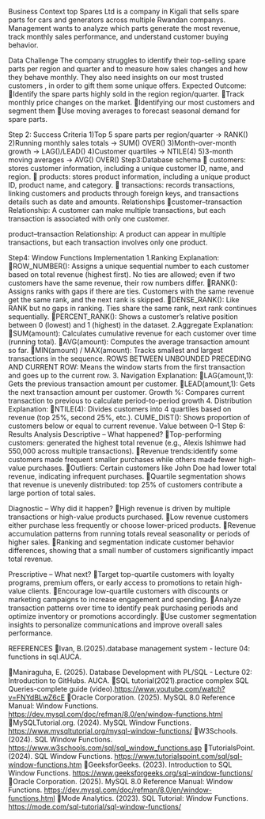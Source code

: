 
Business Context
top Spares Ltd is a company in Kigali that sells spare parts for cars and generators across multiple Rwandan companys. Management wants to analyze which parts generate the most revenue, track monthly sales performance, and understand customer buying behavior.

Data Challenge
The company struggles to identify their top-selling spare parts per region and quarter and to measure how sales changes and how they behave monthly. They also need insights on our most trusted customers , in order to gift them some unique offers.
Expected Outcome:
Identify the spare parts highly sold in the region region/quarter.
Track monthly price changes on the market.
Identifying our most customers and segment them
Use moving averages to forecast seasonal demand for spare parts.

Step 2: Success Criteria 
1)Top 5 spare parts per region/quarter → RANK()
2)Running monthly sales totals → SUM() OVER()
3)Month-over-month growth → LAG()/LEAD()
4)Customer quartiles → NTILE(4)
5)3-month moving averages → AVG() OVER()
Step3:Database schema
 customers: stores customer information, including a unique customer ID, name, and region.
 products: stores product information, including a unique product ID, product name, and category.
 transactions: records  transactions, linking customers and products through foreign keys, and transactions details such as date and amounts.
Relationships
customer–transaction Relationship: A customer can make multiple transactions, but each transaction  is associated with only one customer.

product–transaction Relationship: A product can appear in multiple transactions, but each transaction involves only one product.

Step4: Window Functions Implementation
1.Ranking
Explanation:
ROW_NUMBER(): Assigns a unique sequential number to each customer based on total revenue (highest first). No ties are allowed; even if two customers have the same revenue, their row numbers differ.
RANK(): Assigns ranks with gaps if there are ties. Customers with the same revenue get the same rank, and the next rank is skipped.
DENSE_RANK(): Like RANK but no gaps in ranking. Ties share the same rank, next rank continues sequentially.
PERCENT_RANK(): Shows a customer’s relative position between 0 (lowest) and 1 (highest) in the dataset. 
2.Aggregate
Explanation:
SUM(amount): Calculates cumulative revenue for each customer over time (running total).
AVG(amount): Computes the average transaction amount so far.
MIN(amount) / MAX(amount): Tracks smallest and largest transactions in the sequence.
ROWS BETWEEN UNBOUNDED PRECEDING AND CURRENT ROW: Means the window starts from the first transaction and goes up to the current row.
3. Navigation
Explanation:
LAG(amount,1): Gets the previous transaction amount per customer.
LEAD(amount,1): Gets the next transaction amount per customer.
Growth %: Compares current transaction to previous to calculate period-to-period growth
4. Distribution
Explanation:
NTILE(4): Divides customers into 4 quartiles based on revenue (top 25%, second 25%, etc.).
CUME_DIST(): Shows proportion of customers below or equal to current revenue. Value between 0–1
Step 6: Results Analysis
Descriptive – What happened?
Top-performing customers: generated the highest total revenue (e.g., Alexis Ishimwe had 550,000 across multiple transactions).
Revenue trends:identify some customers made frequent smaller purchases while others made fewer high-value purchases.
Outliers: Certain customers like John Doe had lower total revenue, indicating infrequent purchases.
Quartile segmentation shows that revenue is unevenly distributed: top 25% of customers contribute a large portion of total sales.

Diagnostic – Why did it happen?
High revenue is driven by multiple transactions or high-value products purchased.
Low revenue customers either purchase less frequently or choose lower-priced products.
Revenue accumulation patterns from running totals reveal seasonality or periods of higher sales.
Ranking and segmentation indicate customer behavior differences, showing that a small number of customers significantly impact total revenue.

Prescriptive – What next?
Target top-quartile customers with loyalty programs, premium offers, or early access to promotions to retain high-value clients.
Encourage low-quartile customers with discounts or marketing campaigns to increase engagement and spending.
Analyze transaction patterns over time to identify peak purchasing periods and optimize inventory or promotions accordingly.
Use customer segmentation insights to personalize communications and improve overall sales performance.

REFERENCES
Ivan, B.(2025).database management system - lecture 04: functions in sql.AUCA.

Maniraguha, E. (2025). Database Development with PL/SQL - Lecture 02: Introduction to GitHubs. AUCA.
SQL tutorial(2021).practice complex SQL Queries-complete guide   (video).https://www.youtube.com/watch?v=FNYdBLwZ6cE
Oracle Corporation. (2025). MySQL 8.0 Reference Manual: Window Functions.
https://dev.mysql.com/doc/refman/8.0/en/window-functions.html
MySQLTutorial.org. (2024). MySQL Window Functions.
https://www.mysqltutorial.org/mysql-window-functions/
W3Schools. (2024). SQL Window Functions.
https://www.w3schools.com/sql/sql_window_functions.asp
TutorialsPoint. (2024). SQL Window Functions.
https://www.tutorialspoint.com/sql/sql-window-functions.htm
GeeksforGeeks. (2023). Introduction to SQL Window Functions.
https://www.geeksforgeeks.org/sql-window-functions/
Oracle Corporation. (2025). MySQL 8.0 Reference Manual: Window Functions.
https://dev.mysql.com/doc/refman/8.0/en/window-functions.html
Mode Analytics. (2023). SQL Tutorial: Window Functions.
https://mode.com/sql-tutorial/sql-window-functions/
